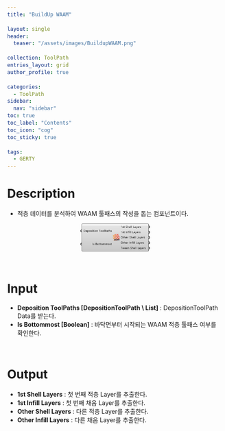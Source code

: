 ```yaml
---
title: "BuildUp WAAM"

layout: single
header:
  teaser: "/assets/images/BuildupWAAM.png"

collection: ToolPath
entries_layout: grid
author_profile: true

categories:
  - ToolPath
sidebar:
  nav: "sidebar"
toc: true
toc_label: "Contents"
toc_icon: "cog"
toc_sticky: true

tags: 
  - GERTY
---
```

# Description

* 적층 데이터를 분석하여 WAAM 툴패스의 작성을 돕는 컴포넌트이다.

<p align="center">  <img src="/assets/images/BuildupWAAM.png" align="center" width="32%"></p>

<br>

# Input

* **Deposition ToolPaths [DepositionToolPath \ List]** : DepositionToolPath Data를 받는다.
* **Is Bottommost [Boolean]** : 바닥면부터 시작되는 WAAM 적층 툴패스 여부를 확인한다.

<br>

# Output

* **1st Shell Layers** : 첫 번째 적층 Layer를 추출한다.
* **1st Infill Layers** : 첫 번째 채움 Layer를 추출한다.
* **Other Shell Layers** : 다른 적층 Layer를 추출한다.
* **Other Infill Layers** : 다른 채움 Layer를 추출한다.